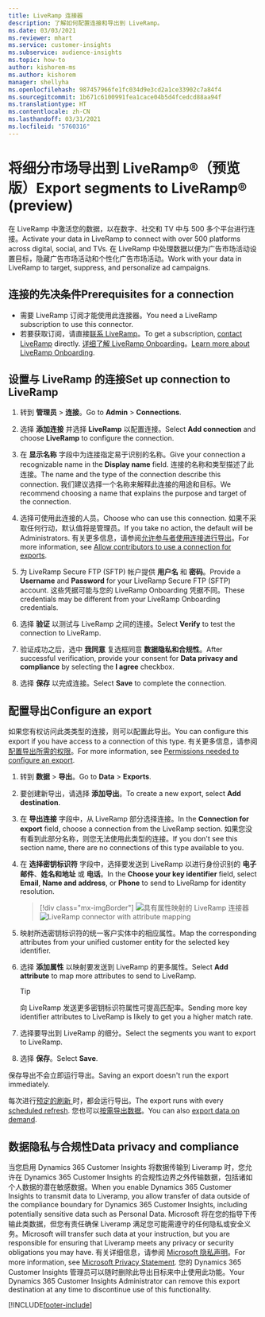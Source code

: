 ```yaml
---
title: LiveRamp 连接器
description: 了解如何配置连接和导出到 LiveRamp。
ms.date: 03/03/2021
ms.reviewer: mhart
ms.service: customer-insights
ms.subservice: audience-insights
ms.topic: how-to
author: kishorem-ms
ms.author: kishorem
manager: shellyha
ms.openlocfilehash: 987457966fe1fc034d9e3cd2a1ce33902c7a84f4
ms.sourcegitcommit: 1b671c6100991fea1cace04b5d4fcedcd88aa94f
ms.translationtype: HT
ms.contentlocale: zh-CN
ms.lasthandoff: 03/31/2021
ms.locfileid: "5760316"
---
```

# <a name="export-segments-to-liverampreg-preview"></a><span data-ttu-id="5688a-103">将细分市场导出到 LiveRamp&reg;（预览版）</span><span class="sxs-lookup"><span data-stu-id="5688a-103">Export segments to LiveRamp&reg; (preview)</span></span>

<span data-ttu-id="5688a-104">在 LiveRamp 中激活您的数据，以在数字、社交和 TV 中与 500 多个平台进行连接。</span><span class="sxs-lookup"><span data-stu-id="5688a-104">Activate your data in LiveRamp to connect with over 500 platforms across digital, social, and TVs.</span></span> <span data-ttu-id="5688a-105">在 LiveRamp 中处理数据以便为广告市场活动设置目标，隐藏广告市场活动和个性化广告市场活动。</span><span class="sxs-lookup"><span data-stu-id="5688a-105">Work with your data in LiveRamp to target, suppress, and personalize ad campaigns.</span></span>

## <a name="prerequisites-for-a-connection"></a><span data-ttu-id="5688a-106">连接的先决条件</span><span class="sxs-lookup"><span data-stu-id="5688a-106">Prerequisites for a connection</span></span>

- <span data-ttu-id="5688a-107">需要 LiveRamp 订阅才能使用此连接器。</span><span class="sxs-lookup"><span data-stu-id="5688a-107">You need a LiveRamp subscription to use this connector.</span></span>
- <span data-ttu-id="5688a-108">若要获取订阅，请直接[联系 LiveRamp](https://liveramp.com/contact/)。</span><span class="sxs-lookup"><span data-stu-id="5688a-108">To get a subscription, [contact LiveRamp](https://liveramp.com/contact/) directly.</span></span> <span data-ttu-id="5688a-109">[详细了解 LiveRamp Onboarding](https://liveramp.com/our-platform/data-onboarding/)。</span><span class="sxs-lookup"><span data-stu-id="5688a-109">[Learn more about LiveRamp Onboarding](https://liveramp.com/our-platform/data-onboarding/).</span></span>

## <a name="set-up-connection-to-liveramp"></a><span data-ttu-id="5688a-110">设置与 LiveRamp 的连接</span><span class="sxs-lookup"><span data-stu-id="5688a-110">Set up connection to LiveRamp</span></span>

1. <span data-ttu-id="5688a-111">转到 **管理员** > **连接**。</span><span class="sxs-lookup"><span data-stu-id="5688a-111">Go to **Admin** > **Connections**.</span></span>

1. <span data-ttu-id="5688a-112">选择 **添加连接** 并选择 **LiveRamp** 以配置连接。</span><span class="sxs-lookup"><span data-stu-id="5688a-112">Select **Add connection** and choose **LiveRamp** to configure the connection.</span></span>

1. <span data-ttu-id="5688a-113">在 **显示名称** 字段中为连接指定易于识别的名称。</span><span class="sxs-lookup"><span data-stu-id="5688a-113">Give your connection a recognizable name in the **Display name** field.</span></span> <span data-ttu-id="5688a-114">连接的名称和类型描述了此连接。</span><span class="sxs-lookup"><span data-stu-id="5688a-114">The name and the type of the connection describe this connection.</span></span> <span data-ttu-id="5688a-115">我们建议选择一个名称来解释此连接的用途和目标。</span><span class="sxs-lookup"><span data-stu-id="5688a-115">We recommend choosing a name that explains the purpose and target of the connection.</span></span>

1. <span data-ttu-id="5688a-116">选择可使用此连接的人员。</span><span class="sxs-lookup"><span data-stu-id="5688a-116">Choose who can use this connection.</span></span> <span data-ttu-id="5688a-117">如果不采取任何行动，默认值将是管理员。</span><span class="sxs-lookup"><span data-stu-id="5688a-117">If you take no action, the default will be Administrators.</span></span> <span data-ttu-id="5688a-118">有关更多信息，请参阅[允许参与者使用连接进行导出](connections.md#allow-contributors-to-use-a-connection-for-exports)。</span><span class="sxs-lookup"><span data-stu-id="5688a-118">For more information, see [Allow contributors to use a connection for exports](connections.md#allow-contributors-to-use-a-connection-for-exports).</span></span>

1. <span data-ttu-id="5688a-119">为 LiveRamp Secure FTP (SFTP) 帐户提供 **用户名** 和 **密码**。</span><span class="sxs-lookup"><span data-stu-id="5688a-119">Provide a **Username** and **Password** for your LiveRamp Secure FTP (SFTP) account.</span></span>
<span data-ttu-id="5688a-120">这些凭据可能与您的 LiveRamp Onboarding 凭据不同。</span><span class="sxs-lookup"><span data-stu-id="5688a-120">These credentials may be different from your LiveRamp Onboarding credentials.</span></span>

1. <span data-ttu-id="5688a-121">选择 **验证** 以测试与 LiveRamp 之间的连接。</span><span class="sxs-lookup"><span data-stu-id="5688a-121">Select **Verify** to test the connection to LiveRamp.</span></span>

1. <span data-ttu-id="5688a-122">验证成功之后，选中 **我同意** 复选框同意 **数据隐私和合规性**。</span><span class="sxs-lookup"><span data-stu-id="5688a-122">After successful verification, provide your consent for **Data privacy and compliance** by selecting the **I agree** checkbox.</span></span>

1. <span data-ttu-id="5688a-123">选择 **保存** 以完成连接。</span><span class="sxs-lookup"><span data-stu-id="5688a-123">Select **Save** to complete the connection.</span></span>

## <a name="configure-an-export"></a><span data-ttu-id="5688a-124">配置导出</span><span class="sxs-lookup"><span data-stu-id="5688a-124">Configure an export</span></span>

<span data-ttu-id="5688a-125">如果您有权访问此类类型的连接，则可以配置此导出。</span><span class="sxs-lookup"><span data-stu-id="5688a-125">You can configure this export if you have access to a connection of this type.</span></span> <span data-ttu-id="5688a-126">有关更多信息，请参阅[配置导出所需的权限](export-destinations.md#set-up-a-new-export)。</span><span class="sxs-lookup"><span data-stu-id="5688a-126">For more information, see [Permissions needed to configure an export](export-destinations.md#set-up-a-new-export).</span></span>

1. <span data-ttu-id="5688a-127">转到 **数据** > **导出**。</span><span class="sxs-lookup"><span data-stu-id="5688a-127">Go to **Data** > **Exports**.</span></span>

1. <span data-ttu-id="5688a-128">要创建新导出，请选择 **添加导出**。</span><span class="sxs-lookup"><span data-stu-id="5688a-128">To create a new export, select **Add destination**.</span></span>

1. <span data-ttu-id="5688a-129">在 **导出连接** 字段中，从 LiveRamp 部分选择连接。</span><span class="sxs-lookup"><span data-stu-id="5688a-129">In the **Connection for export** field, choose a connection from the LiveRamp section.</span></span> <span data-ttu-id="5688a-130">如果您没有看到此部分名称，则您无法使用此类型的连接。</span><span class="sxs-lookup"><span data-stu-id="5688a-130">If you don't see this section name, there are no connections of this type available to you.</span></span>

1. <span data-ttu-id="5688a-131">在 **选择密钥标识符** 字段中，选择要发送到 LiveRamp 以进行身份识别的 **电子邮件**、**姓名和地址** 或 **电话**。</span><span class="sxs-lookup"><span data-stu-id="5688a-131">In the **Choose your key identifier** field, select **Email**,  **Name and address**, or **Phone** to send to LiveRamp for identity resolution.</span></span>
   > [!div class="mx-imgBorder"]
   > <span data-ttu-id="5688a-132">![具有属性映射的 LiveRamp 连接器](media/export-liveramp-segments.png "具有属性映射的 LiveRamp 连接器")</span><span class="sxs-lookup"><span data-stu-id="5688a-132">![LiveRamp connector with attribute mapping](media/export-liveramp-segments.png "LiveRamp connector with attribute mapping")</span></span>

1. <span data-ttu-id="5688a-133">映射所选密钥标识符的统一客户实体中的相应属性。</span><span class="sxs-lookup"><span data-stu-id="5688a-133">Map the corresponding attributes from your unified customer entity for the selected key identifier.</span></span>

1. <span data-ttu-id="5688a-134">选择 **添加属性** 以映射要发送到 LiveRamp 的更多属性。</span><span class="sxs-lookup"><span data-stu-id="5688a-134">Select **Add attribute** to map more attributes to send to LiveRamp.</span></span>

   > [!TIP]
   > <span data-ttu-id="5688a-135">向 LiveRamp 发送更多密钥标识符属性可提高匹配率。</span><span class="sxs-lookup"><span data-stu-id="5688a-135">Sending more key identifier attributes to LiveRamp is likely to get you a higher match rate.</span></span>

1. <span data-ttu-id="5688a-136">选择要导出到 LiveRamp 的细分。</span><span class="sxs-lookup"><span data-stu-id="5688a-136">Select the segments you want to export to LiveRamp.</span></span>

1. <span data-ttu-id="5688a-137">选择 **保存**。</span><span class="sxs-lookup"><span data-stu-id="5688a-137">Select **Save**.</span></span>

<span data-ttu-id="5688a-138">保存导出不会立即运行导出。</span><span class="sxs-lookup"><span data-stu-id="5688a-138">Saving an export doesn't run the export immediately.</span></span>

<span data-ttu-id="5688a-139">每次进行[预定的刷新 ](system.md#schedule-tab)时，都会运行导出。</span><span class="sxs-lookup"><span data-stu-id="5688a-139">The export runs with every [scheduled refresh](system.md#schedule-tab).</span></span> <span data-ttu-id="5688a-140">您也可以[按需导出数据](export-destinations.md#run-exports-on-demand)。</span><span class="sxs-lookup"><span data-stu-id="5688a-140">You can also [export data on demand](export-destinations.md#run-exports-on-demand).</span></span> 


## <a name="data-privacy-and-compliance"></a><span data-ttu-id="5688a-141">数据隐私与合规性</span><span class="sxs-lookup"><span data-stu-id="5688a-141">Data privacy and compliance</span></span>

<span data-ttu-id="5688a-142">当您启用 Dynamics 365 Customer Insights 将数据传输到 Liveramp 时，您允许在 Dynamics 365 Customer Insights 的合规性边界之外传输数据，包括诸如个人数据的潜在敏感数据。</span><span class="sxs-lookup"><span data-stu-id="5688a-142">When you enable Dynamics 365 Customer Insights to transmit data to Liveramp, you allow transfer of data outside of the compliance boundary for Dynamics 365 Customer Insights, including potentially sensitive data such as Personal Data.</span></span> <span data-ttu-id="5688a-143">Microsoft 将在您的指导下传输此类数据，但您有责任确保 Liveramp 满足您可能需遵守的任何隐私或安全义务。</span><span class="sxs-lookup"><span data-stu-id="5688a-143">Microsoft will transfer such data at your instruction, but you are responsible for ensuring that Liveramp meets any privacy or security obligations you may have.</span></span> <span data-ttu-id="5688a-144">有关详细信息，请参阅 [Microsoft 隐私声明](https://go.microsoft.com/fwlink/?linkid=396732)。</span><span class="sxs-lookup"><span data-stu-id="5688a-144">For more information, see [Microsoft Privacy Statement](https://go.microsoft.com/fwlink/?linkid=396732).</span></span>
<span data-ttu-id="5688a-145">您的 Dynamics 365 Customer Insights 管理员可以随时删除此导出目标来中止使用此功能。</span><span class="sxs-lookup"><span data-stu-id="5688a-145">Your Dynamics 365 Customer Insights Administrator can remove this export destination at any time to discontinue use of this functionality.</span></span>

[!INCLUDE[footer-include](../includes/footer-banner.md)]
